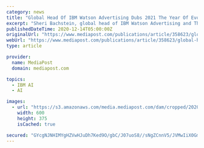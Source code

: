 ```yaml
---
category: news
title: "Global Head Of IBM Watson Advertising Dubs 2021 The Year Of Evolution"
excerpt: "Sheri Bachstein, global head of IBM Watson Advertising and The Weather Company, believes 2021 will see more advanced technologies such as AI and AR come into play across a variety of platforms."
publishedDateTime: 2020-12-14T05:00:00Z
originalUrl: "https://www.mediapost.com/publications/article/358623/global-head-of-ibm-watson-advertising-dubs-2021-th.html"
webUrl: "https://www.mediapost.com/publications/article/358623/global-head-of-ibm-watson-advertising-dubs-2021-th.html"
type: article

provider:
  name: MediaPost
  domain: mediapost.com

topics:
  - IBM AI
  - AI

images:
  - url: "https://s3.amazonaws.com/media.mediapost.com/dam/cropped/2020/12/14/sheribachstein-ibmwatson-600_wOWljPW.jpg"
    width: 600
    height: 375
    isCached: true

secured: "GYcgNJNHIMYgHZVwHJuDh7Ked9O/gbC/J07uoS8//sNgZCnnV5/JVMwIiX0GmmZEXUmMqod44/hlHYNtzi7hLnfJr3+F270P8Pp0cgoA6hdjFp/i76Y6GJmHS8fow4yFc4aHvEd/JHYC4aMNKgyqecD+ObmTDUF2MVlmpcKOm711QqhRaGN3n9FqozcEUn65b9M0/u7Ged475/QzlCd0rLqEl499NU+g317jN66Veg+pBHjjPorI4ID7JZ8SExrjrwZ/VxXJ5rb25HHbpL3TBct76evbJv1DXqBJCCgYmPg/mOVkmcaKZX94UynhbfLlAEiR9DD4BjvXXPzoDMvTJ4SPnPA40QFgo+fudK3pESQ=;GwbXrGfe2LX6ebXPtW3REA=="
---
```


